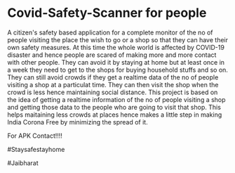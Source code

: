 # Covid-Safety-Scanner for people
A citizen's safety based application for a complete monitor of the no of people visiting the place the wish to go or a shop so that they can have their own safety measures. At this time the whole world is affected by COVID-19 disaster and hence people are scared of making more and more contact with other people. They can avoid it by staying at home but at least once in a week they need to get to the shops for buying household stuffs and so on. They can still avoid crowds if they get a realtime data of the no of people visiting a shop at a particulat time. They can then visit the shop when the crowd is less hence maintaining social distance. This project is based on the idea of getting a realtime information of the no of people visiting a shop and getting those data to the people who are going to visit that shop. This helps maitaining less crowds at places hence makes a little step in making India Corona Free by minimizing the spread of it.

For APK Contact!!!!


#Staysafestayhome

#Jaibharat
